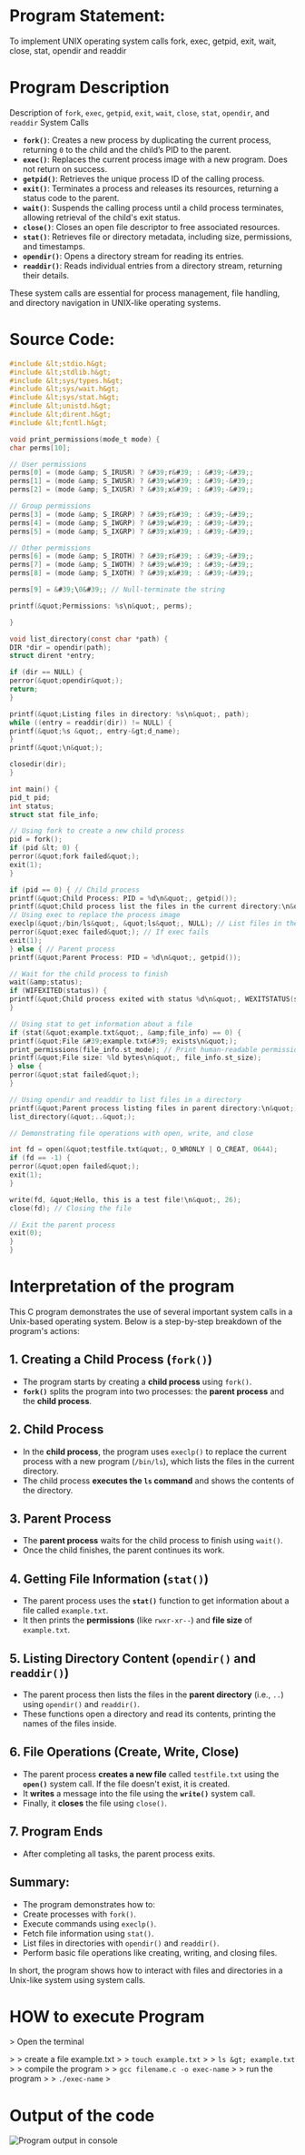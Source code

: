 # Program Statement:
To implement UNIX operating system calls fork, exec, getpid, exit, wait, close, stat, opendir and
readdir
# Program Description
Description of `fork`, `exec`, `getpid`, `exit`, `wait`, `close`, `stat`, `opendir`, and `readdir` System
Calls

- **`fork()`**: Creates a new process by duplicating the current process, returning `0` to the child
and the child’s PID to the parent.
- **`exec()`**: Replaces the current process image with a new program. Does not return on success.
- **`getpid()`**: Retrieves the unique process ID of the calling process.
- **`exit()`**: Terminates a process and releases its resources, returning a status code to the parent.
- **`wait()`**: Suspends the calling process until a child process terminates, allowing retrieval of the
child&#39;s exit status.
- **`close()`**: Closes an open file descriptor to free associated resources.
- **`stat()`**: Retrieves file or directory metadata, including size, permissions, and timestamps.
- **`opendir()`**: Opens a directory stream for reading its entries.
- **`readdir()`**: Reads individual entries from a directory stream, returning their details.

These system calls are essential for process management, file handling, and directory navigation in
UNIX-like operating systems.
# Source Code:

```c
#include &lt;stdio.h&gt;
#include &lt;stdlib.h&gt;
#include &lt;sys/types.h&gt;
#include &lt;sys/wait.h&gt;
#include &lt;sys/stat.h&gt;
#include &lt;unistd.h&gt;
#include &lt;dirent.h&gt;
#include &lt;fcntl.h&gt;

void print_permissions(mode_t mode) {
char perms[10];

// User permissions
perms[0] = (mode &amp; S_IRUSR) ? &#39;r&#39; : &#39;-&#39;;
perms[1] = (mode &amp; S_IWUSR) ? &#39;w&#39; : &#39;-&#39;;
perms[2] = (mode &amp; S_IXUSR) ? &#39;x&#39; : &#39;-&#39;;

// Group permissions
perms[3] = (mode &amp; S_IRGRP) ? &#39;r&#39; : &#39;-&#39;;
perms[4] = (mode &amp; S_IWGRP) ? &#39;w&#39; : &#39;-&#39;;
perms[5] = (mode &amp; S_IXGRP) ? &#39;x&#39; : &#39;-&#39;;

// Other permissions
perms[6] = (mode &amp; S_IROTH) ? &#39;r&#39; : &#39;-&#39;;
perms[7] = (mode &amp; S_IWOTH) ? &#39;w&#39; : &#39;-&#39;;
perms[8] = (mode &amp; S_IXOTH) ? &#39;x&#39; : &#39;-&#39;;

perms[9] = &#39;\0&#39;; // Null-terminate the string

printf(&quot;Permissions: %s\n&quot;, perms);

}

void list_directory(const char *path) {
DIR *dir = opendir(path);
struct dirent *entry;

if (dir == NULL) {
perror(&quot;opendir&quot;);
return;
}

printf(&quot;Listing files in directory: %s\n&quot;, path);
while ((entry = readdir(dir)) != NULL) {
printf(&quot;%s &quot;, entry-&gt;d_name);
}
printf(&quot;\n&quot;);

closedir(dir);
}

int main() {
pid_t pid;
int status;
struct stat file_info;

// Using fork to create a new child process
pid = fork();
if (pid &lt; 0) {
perror(&quot;fork failed&quot;);
exit(1);
}

if (pid == 0) { // Child process
printf(&quot;Child Process: PID = %d\n&quot;, getpid());
printf(&quot;Child process list the files in the current directory:\n&quot;);
// Using exec to replace the process image
execlp(&quot;/bin/ls&quot;, &quot;ls&quot;, NULL); // List files in the current directory
perror(&quot;exec failed&quot;); // If exec fails
exit(1);
} else { // Parent process
printf(&quot;Parent Process: PID = %d\n&quot;, getpid());

// Wait for the child process to finish
wait(&amp;status);
if (WIFEXITED(status)) {
printf(&quot;Child process exited with status %d\n&quot;, WEXITSTATUS(status));
}

// Using stat to get information about a file
if (stat(&quot;example.txt&quot;, &amp;file_info) == 0) {
printf(&quot;File &#39;example.txt&#39; exists\n&quot;);
print_permissions(file_info.st_mode); // Print human-readable permissions
printf(&quot;File size: %ld bytes\n&quot;, file_info.st_size);
} else {
perror(&quot;stat failed&quot;);
}

// Using opendir and readdir to list files in a directory
printf(&quot;Parent process listing files in parent directory:\n&quot;);
list_directory(&quot;..&quot;);

// Demonstrating file operations with open, write, and close

int fd = open(&quot;testfile.txt&quot;, O_WRONLY | O_CREAT, 0644);
if (fd == -1) {
perror(&quot;open failed&quot;);
exit(1);
}

write(fd, &quot;Hello, this is a test file!\n&quot;, 26);
close(fd); // Closing the file

// Exit the parent process
exit(0);
}
}
```
# Interpretation of the program

This C program demonstrates the use of several important system calls in a Unix-based operating
system. Below is a step-by-step breakdown of the program&#39;s actions:

## 1. Creating a Child Process (`fork()`)
- The program starts by creating a **child process** using `fork()`.
- **`fork()`** splits the program into two processes: the **parent process** and the **child
process**.

## 2. Child Process
- In the **child process**, the program uses `execlp()` to replace the current process with a new
program (`/bin/ls`), which lists the files in the current directory.
- The child process **executes the `ls` command** and shows the contents of the directory.

## 3. Parent Process
- The **parent process** waits for the child process to finish using `wait()`.
- Once the child finishes, the parent continues its work.

## 4. Getting File Information (`stat()`)
- The parent process uses the **`stat()`** function to get information about a file called
`example.txt`.
- It then prints the **permissions** (like `rwxr-xr--`) and **file size** of `example.txt`.

## 5. Listing Directory Content (`opendir()` and `readdir()`)
- The parent process then lists the files in the **parent directory** (i.e., `..`) using `opendir()` and
`readdir()`.
- These functions open a directory and read its contents, printing the names of the files inside.

## 6. File Operations (Create, Write, Close)
- The parent process **creates a new file** called `testfile.txt` using the **`open()`** system call. If
the file doesn&#39;t exist, it is created.
- It **writes** a message into the file using the **`write()`** system call.
- Finally, it **closes** the file using `close()`.

## 7. Program Ends
- After completing all tasks, the parent process exits.

## Summary:
- The program demonstrates how to:
- Create processes with `fork()`.
- Execute commands using `execlp()`.
- Fetch file information using `stat()`.
- List files in directories with `opendir()` and `readdir()`.
- Perform basic file operations like creating, writing, and closing files.

In short, the program shows how to interact with files and directories in a Unix-like system using
system calls.
# HOW to execute Program
&gt; Open the terminal

&gt;
&gt; create a file example.txt
&gt;
&gt; `touch example.txt`
&gt;
&gt; `ls &gt; example.txt`
&gt;
&gt; compile the program
&gt;
&gt; `gcc filename.c -o exec-name`
&gt;
&gt; run the program
&gt;
&gt; `./exec-name`
&gt;
# Output of the code
![ Program output in console](exp2.png)
